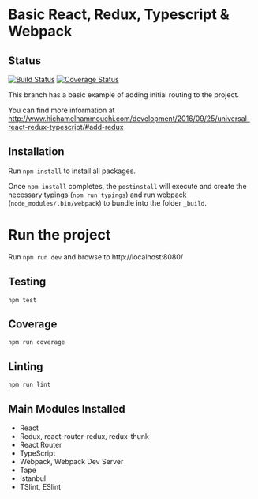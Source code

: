 # Basic React, Redux, Typescript & Webpack

## Status

[![Build Status](https://travis-ci.org/melxx001/redux-starter.svg?branch=5-add-redux)](https://travis-ci.org/melxx001/redux-starter) [![Coverage Status](https://coveralls.io/repos/github/melxx001/redux-starter/badge.svg?branch=5-add-redux)](https://coveralls.io/github/melxx001/redux-starter?branch=5-add-redux)

This branch has a basic example of adding initial routing to the project.

You can find more information at http://www.hichamelhammouchi.com/development/2016/09/25/universal-react-redux-typescript/#add-redux

## Installation

Run `npm install` to install all packages.

Once `npm install` completes, the `postinstall` will execute and create the necessary typings (`npm run typings`) and run webpack (`node_modules/.bin/webpack`) to bundle into the folder `_build`.

# Run the project

Run `npm run dev` and browse to http://localhost:8080/

## Testing

`npm test`

## Coverage

`npm run coverage`

## Linting

`npm run lint`

## Main Modules Installed

- React
- Redux, react-router-redux, redux-thunk
- React Router
- TypeScript
- Webpack, Webpack Dev Server
- Tape
- Istanbul
- TSlint, ESlint



